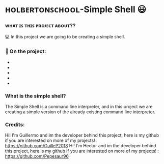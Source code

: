 # ʜᴏʟʙᴇʀᴛᴏɴꜱᴄʜᴏᴏʟ-Simple Shell :smiley:

### ᴡʜᴀᴛ ɪꜱ ᴛʜɪꜱ ᴘʀᴏᴊᴇᴄᴛ ᴀʙᴏᴜᴛ??

:computer: In this project we are going to be creating a simple shell.

### 📁 On the project:

- 
- 
- 
- 
- 

### What is the simple shell?

The Simple Shell is a command line interpreter, and in this project we are creating a simple version of the already existing command line interpreter.


### Credits:
Hi! I'm Guillermo and im the developer behind this project, here is my github if you are interested on more of my projects! : https://github.com/GuilleP2018
Hi! I'm Hector and im the developer behind this project, here is my github if you are interested on more of my projects! : https://github.com/Pepesaur96
